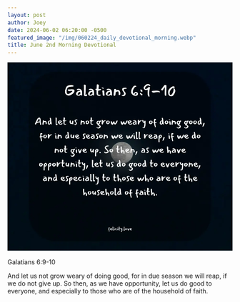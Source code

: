 ```yaml
---
layout: post
author: Joey
date: 2024-06-02 06:20:00 -0500
featured_image: "/img/060224_daily_devotional_morning.webp"
title: June 2nd Morning Devotional
---
```


[![June 2nd 2024 - Morning Devotional](/img/060224_daily_devotional_morning.webp)](/img/060224_daily_devotional_morning.webp)

Galatians 6:9-10

And let us not grow weary of doing good, for in due season we will reap, if we do not give up. So then, as we have opportunity, let us do good to everyone, and especially to those who are of the household of faith.